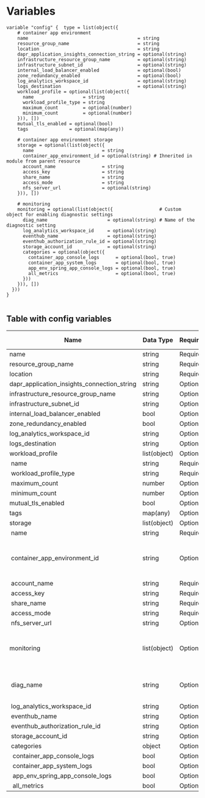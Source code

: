 # Variables

```
variable "config" {  type = list(object({
    # container app environment
    name                                        = string
    resource_group_name                         = string
    location                                    = string
    dapr_application_insights_connection_string = optional(string)
    infrastructure_resource_group_name          = optional(string)
    infrastructure_subnet_id                    = optional(string)
    internal_load_balancer_enabled              = optional(bool)
    zone_redundancy_enabled                     = optional(bool)
    log_analytics_workspace_id                  = optional(string)
    logs_destination                            = optional(string)
    workload_profile = optional(list(object({
      name                  = string
      workload_profile_type = string
      maximum_count         = optional(number)
      minimum_count         = optional(number)
    })), [])
    mutual_tls_enabled = optional(bool)
    tags               = optional(map(any))

    # container app environment storage
    storage = optional(list(object({
      name                         = string
      container_app_environment_id = optional(string) # Ihnerited in module from parent resource
      account_name                 = string
      access_key                   = string
      share_name                   = string
      access_mode                  = string
      nfs_server_url               = optional(string)
    })), [])

    # monitoring
    monitoring = optional(list(object({                 # Custom object for enabling diagnostic settings
      diag_name                      = optional(string) # Name of the diagnostic setting
      log_analytics_workspace_id     = optional(string)
      eventhub_name                  = optional(string)
      eventhub_authorization_rule_id = optional(string)
      storage_account_id             = optional(string)
      categories = optional(object({
        container_app_console_logs      = optional(bool, true)
        container_app_system_logs       = optional(bool, true)
        app_env_spring_app_console_logs = optional(bool, true)
        all_metrics                     = optional(bool, true)
      }))
    })), [])
  }))
}


```


## Table with config variables

| Name | Data Type | Requirement | Default Value | Comment |
| ------- | --------- | ----------- | ------------- | ------- |
|name | string | Required |  |  |
|resource_group_name | string | Required |  |  |
|location | string | Required |  |  |
|dapr_application_insights_connection_string | string | Optional |  |  |
|infrastructure_resource_group_name | string | Optional |  |  |
|infrastructure_subnet_id | string | Optional |  |  |
|internal_load_balancer_enabled | bool | Optional |  |  |
|zone_redundancy_enabled | bool | Optional |  |  |
|log_analytics_workspace_id | string | Optional |  |  |
|logs_destination | string | Optional |  |  |
|workload_profile | list(object) | Optional | [] |  |
|&nbsp;name | string | Required |  |  |
|&nbsp;workload_profile_type | string | Required |  |  |
|&nbsp;maximum_count | number | Optional |  |  |
|&nbsp;minimum_count | number | Optional |  |  |
|mutual_tls_enabled | bool | Optional |  |  |
|tags | map(any) | Optional |  |  |
|storage | list(object) | Optional | [] |  |
|&nbsp;name | string | Required |  |  |
|&nbsp;container_app_environment_id | string | Optional |  |  Ihnerited in module from parent resource |
|&nbsp;account_name | string | Required |  |  |
|&nbsp;access_key | string | Required |  |  |
|&nbsp;share_name | string | Required |  |  |
|&nbsp;access_mode | string | Required |  |  |
|&nbsp;nfs_server_url | string | Optional |  |  |
|monitoring | list(object) | Optional | [] |  Custom object for enabling diagnostic settings |
|&nbsp;diag_name | string | Optional |  |  Name of the diagnostic setting |
|&nbsp;log_analytics_workspace_id | string | Optional |  |  |
|&nbsp;eventhub_name | string | Optional |  |  |
|&nbsp;eventhub_authorization_rule_id | string | Optional |  |  |
|&nbsp;storage_account_id | string | Optional |  |  |
|&nbsp;categories | object | Optional |  |  |
|&nbsp;&nbsp;container_app_console_logs | bool | Optional |  true |  |
|&nbsp;&nbsp;container_app_system_logs | bool | Optional |  true |  |
|&nbsp;&nbsp;app_env_spring_app_console_logs | bool | Optional |  true |  |
|&nbsp;&nbsp;all_metrics | bool | Optional |  true |  |


